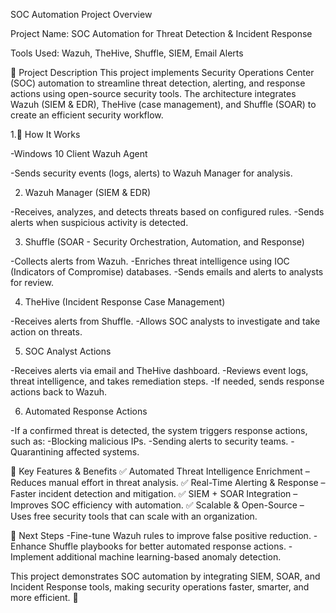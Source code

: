 SOC Automation Project Overview


Project Name: SOC Automation for Threat Detection & Incident Response


Tools Used: Wazuh, TheHive, Shuffle, SIEM, Email Alerts


📌 Project Description
This project implements Security Operations Center (SOC) automation to streamline threat detection, alerting, and response actions using open-source security tools. The architecture integrates Wazuh (SIEM & EDR), TheHive (case management), and Shuffle (SOAR) to create an efficient security workflow.


 1.🔹 How It Works

-Windows 10 Client Wazuh Agent

-Sends security events (logs, alerts) to Wazuh Manager for analysis.



2. Wazuh Manager (SIEM & EDR)

-Receives, analyzes, and detects threats based on configured rules.
-Sends alerts when suspicious activity is detected.



3. Shuffle (SOAR - Security Orchestration, Automation, and Response)

-Collects alerts from Wazuh.
-Enriches threat intelligence using IOC (Indicators of Compromise) databases.
-Sends emails and alerts to analysts for review.



4. TheHive (Incident Response Case Management)

-Receives alerts from Shuffle.
-Allows SOC analysts to investigate and take action on threats.



5. SOC Analyst Actions

-Receives alerts via email and TheHive dashboard.
-Reviews event logs, threat intelligence, and takes remediation steps.
-If needed, sends response actions back to Wazuh.



6. Automated Response Actions

-If a confirmed threat is detected, the system triggers response actions, such as:
-Blocking malicious IPs.
-Sending alerts to security teams.
-Quarantining affected systems.



🔹 Key Features & Benefits
✅ Automated Threat Intelligence Enrichment – Reduces manual effort in threat analysis.
✅ Real-Time Alerting & Response – Faster incident detection and mitigation.
✅ SIEM + SOAR Integration – Improves SOC efficiency with automation.
✅ Scalable & Open-Source – Uses free security tools that can scale with an organization.




🔹 Next Steps
-Fine-tune Wazuh rules to improve false positive reduction.
-Enhance Shuffle playbooks for better automated response actions.
-Implement additional machine learning-based anomaly detection.

This project demonstrates SOC automation by integrating SIEM, SOAR, and Incident Response tools, making security operations faster, smarter, and more efficient. 🚀
